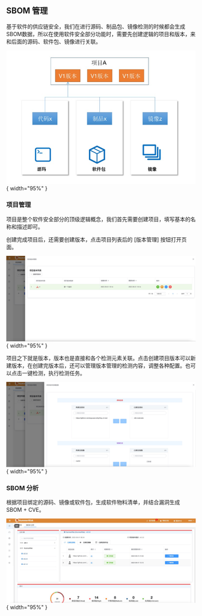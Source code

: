 ## SBOM 管理

基于软件的供应链安全，我们在进行源码、制品包、镜像检测的时候都会生成SBOM数据，所以在使用软件安全部分功能时，需要先创建逻辑的项目和版本，来和后面的源码、软件包、镜像进行关联。

![sbom基本结构](../img/user/sbom/sbom_basic_arch.jpg){ width="95%" }

### 项目管理

项目是整个软件安全部分的顶级逻辑概念，我们首先需要创建项目，填写基本的名称和描述即可。

创建完成项目后，还需要创建版本，点击项目列表后的 [版本管理] 按钮打开页面。

![sbom项目版本](../img/user/sbom/sbom_add_version.jpg){ width="95%" }

项目之下就是版本，版本也是直接和各个检测元素关联。点击创建项目版本可以新建版本，在创建完版本后，还可以管理版本管理的检测内容，调整各种配置。也可以点击一键检测，执行检测任务。

![sbom项目版本配置](../img/user/sbom/sbom_version_config.jpg){ width="95%" }

### SBOM 分析

根据项目绑定的源码、镜像或软件包，生成软件物料清单，并结合漏洞生成 SBOM + CVE。

![sbom分析](../img/user/sbom/sbom_analyze.jpg){ width="95%" }
